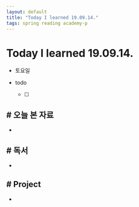 ```yaml
---
layout: default
title: "Today I learned 19.09.14."
tags: spring reading academy-p
---
```


# Today I learned 19.09.14.
- 토요일
- todo

  - [ ] 



## # 오늘 본 자료

- 



## # 독서

- 



## # Project

- 

  
